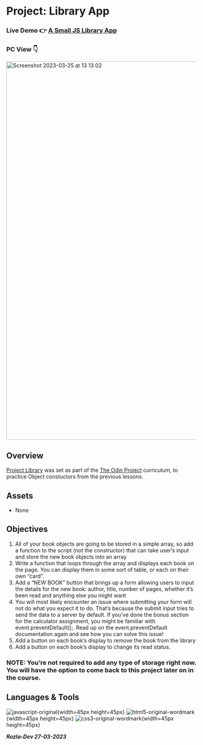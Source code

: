 # Project: Library App

### Live Demo :point_right: <a href="https://curveservices.github.io/Library/">A Small JS Library App</a>

### PC View :point_down:

<img width="999" alt="Screenshot 2023-03-25 at 13 13 02" src="https://user-images.githubusercontent.com/101556296/227719310-f121be57-b7c9-40c6-ae5f-048ca0a1ed39.png">


## Overview

<a href="https://www.theodinproject.com/lessons/node-path-javascript-library">Project Library</a> was set as part of the <a href="https://www.theodinproject.com/">The Odin Project</a> curriculum, to practice Object constuctors from the previous lessons.


## Assets

- None

## Objectives

1. All of your book objects are going to be stored in a simple array, so add a function to the script (not the constructor) that can take user’s input and store the new book objects into an array
2. Write a function that loops through the array and displays each book on the page. You can display them in some sort of table, or each on their own “card”.
3. Add a “NEW BOOK” button that brings up a form allowing users to input the details for the new book: author, title, number of pages, whether it’s been read and anything else you might want
4. You will most likely encounter an issue where submitting your form will not do what you expect it to do. That’s because the submit input tries to send the data to a server by default. If you’ve done the bonus section for the calculator assignment, you might be familiar with event.preventDefault();. Read up on the event.preventDefault documentation again and see how you can solve this issue!
6. Add a button on each book’s display to remove the book from the library
7. Add a button on each book’s display to change its read status.

### NOTE: You’re not required to add any type of storage right now. You will have the option to come back to this project later on in the course.

## Languages & Tools

![javascript-original](https://user-images.githubusercontent.com/101556296/229102874-1974e9f4-715e-4691-916b-fb255b729280.svg){width=45px height=45px} ![html5-original-wordmark](https://user-images.githubusercontent.com/101556296/229102965-ea797207-dfc8-490e-a5f4-dfd4117fa5b6.svg){width=45px height=45px} 
![css3-original-wordmark](https://user-images.githubusercontent.com/101556296/229103021-3b7523ec-24bd-4a85-9f69-a269bd0c1494.svg){width=45px height=45px}

***Rozla-Dev 27-03-2023***